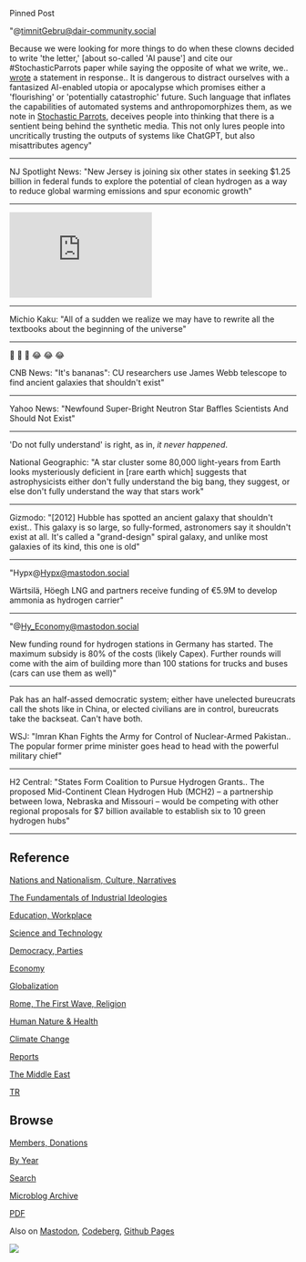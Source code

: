 Pinned Post

"@timnitGebru@dair-community.social

Because we were looking for more things to do when these clowns
decided to write 'the letter,' [about so-called 'AI pause'] and cite
our \#StochasticParrots paper while saying the opposite of what we
write, we.. [wrote](https://www.dair-institute.org/blog/letter-statement-March2023)
a statement in response.. It is dangerous to distract ourselves with a fantasized
AI-enabled utopia or apocalypse which promises either a 'flourishing' or
'potentially catastrophic' future. Such language that inflates the capabilities
of automated systems and anthropomorphizes them, as we note in [Stochastic Parrots](https://dl.acm.org/doi/abs/10.1145/3442188.3445922), 
deceives people into thinking that there is a sentient being behind the
synthetic media. This not only lures people into uncritically trusting
the outputs of systems like ChatGPT, but also misattributes agency"

---

NJ Spotlight News: "New Jersey is joining six other states in seeking
$1.25 billion in federal funds to explore the potential of clean
hydrogen as a way to reduce global warming emissions and spur economic
growth"

---

<iframe frameborder="0" width="250"
  src="https://drive.google.com/file/d/1MlNyof4ZCovH3M8Lu4L24b10u2wRSM9J/preview">    
</iframe>

---

Michio Kaku: "All of a sudden we realize we may have to rewrite all
the textbooks about the beginning of the universe"

---

🍌 🍌 🍌 😂 😂 😂 

CNB News: "It's bananas": CU researchers use James Webb telescope to
find ancient galaxies that shouldn't exist"

---

Yahoo News: "Newfound Super-Bright Neutron Star Baffles Scientists And
Should Not Exist"

---

'Do not fully understand' is right, as in, *it never happened*.

National Geographic: "A star cluster some 80,000 light-years from
Earth looks mysteriously deficient in [rare earth which] suggests that
astrophysicists either don't fully understand the big bang, they
suggest, or else don't fully understand the way that stars work"

---

Gizmodo: "[2012] Hubble has spotted an ancient galaxy that shouldn't
exist.. This galaxy is so large, so fully-formed, astronomers say it
shouldn't exist at all. It's called a "grand-design" spiral galaxy,
and unlike most galaxies of its kind, this one is old"

---

"Hypx@Hypx@mastodon.social

Wärtsilä, Höegh LNG and partners receive funding of €5.9M to develop
ammonia as hydrogen carrier"

---

"@Hy_Economy@mastodon.social

New funding round for hydrogen stations in Germany has started. The
maximum subsidy is 80% of the costs (likely Capex). Further rounds
will come with the aim of building more than 100 stations for trucks
and buses (cars can use them as well)"

---

Pak has an half-assed democratic system; either have unelected
bureucrats call the shots like in China, or elected civilians are in
control, bureucrats take the backseat. Can't have both.

WSJ: "Imran Khan Fights the Army for Control of Nuclear-Armed
Pakistan.. The popular former prime minister goes head to head with
the powerful military chief"

---

H2 Central: "States Form Coalition to Pursue Hydrogen Grants.. The
proposed Mid-Continent Clean Hydrogen Hub (MCH2) – a partnership
between Iowa, Nebraska and Missouri – would be competing with other
regional proposals for $7 billion available to establish six to 10
green hydrogen hubs"

---

## Reference

[Nations and Nationalism, Culture, Narratives](0119/2013/02/nations-and-nationalism.html)

[The Fundamentals of Industrial Ideologies](0119/2011/04/fundamentals-of-industrial-ideologies.html)

[Education, Workplace](0119/2017/09/education-workplace.html)

[Science and Technology](0119/2018/09/science-technology.html)

[Democracy, Parties](0119/2016/11/democracy.html)

[Economy](2021/01/economy.html)

[Globalization](0119/2018/09/globalization.html)

[Rome, The First Wave, Religion](0119/2017/12/rome.html)

[Human Nature & Health](2020/07/human-nature.html)

[Climate Change](2022/01/climate.html)

[Reports](2021/01/reports.html)

[The Middle East](0119/2019/07/middleeast.html)

[TR](../tr/index.html)

## Browse

[Members, Donations](2022/08/members.html)

[By Year](years.html)

[Search](search.html)

[Microblog Archive](mbl/index.html)

[PDF](https://drive.google.com/uc?export=view&id=1FSi-1MnqXVq_PVTEXzzflwN8-7h92N_R)

Also on 
[Mastodon](https://masto.ai/@muratk3n),
[Codeberg](https://muratk5n.codeberg.page/en/),
[Github Pages](https://muratk5n.github.io/thirdwave/en/)

<img src='https://drive.google.com/uc?export=view&id=1zsIeciFSvlr-sWB84Tc0mfZ_NYqn9VQx'/> 

